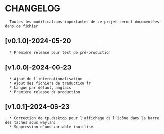 # CHANGELOG
      Toutes les modifications importantes de ce projet seront documentées dans ce fichier

## [v0.1.0]-2024-05-20

      * Première release pour test de pré-production

## [v1.0.0]-2024-06-23
      
      * Ajout de l'internationalisation
      * Ajout des fichiers de traduction fr
      * Langue par défaut, anglais
      * Première release de production

## [v1.0.1]-2024-06-23

      * Correction de tp.desktop pour l'affichage de l’icône dans la barre des taches sous wayland
      * Suppression d'une variable inutilisé